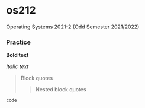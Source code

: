 # os212
Operating Systems 2021-2 (Odd Semester 2021/2022)

### Practice
**Bold text**

*Italic text*

>  Block quotes
>  
>>  Nested block quotes

`code`
